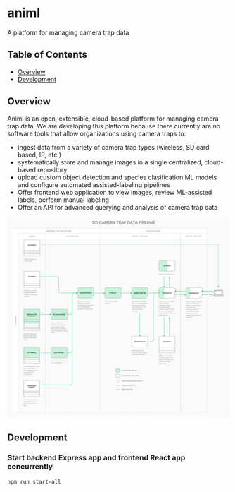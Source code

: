 # animl
A platform for managing camera trap data

## Table of Contents

- [Overview](#overview)
- [Development](#usage)

## Overview

Animl is an open, extensible, cloud-based platform for managing camera trap data.
We are developing this platform because there currently are no software tools that allow 
organizations using camera traps to:

- ingest data from a variety of camera trap types (wireless, SD card based, IP, etc.)
- systematically store and manage images in a single centralized, cloud-based repository
- upload custom object detection and species clasification ML models and configure 
automated assisted-labeling pipelines
- Offer frontend web application to view images, review ML-assisted labels, 
perform manual labeling
- Offer an API for advanced querying and analysis of camera trap data

![dataflow diagram](/assets/camera-trap-data-pipeline.jpg)

## Development

### Start backend Express app and frontend React app concurrently

```sh
npm run start-all
```